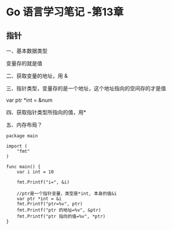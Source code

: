 # Go 语言学习笔记 -第13章


## 指针

一、基本数据类型

变量存的就是值

二、获取变量的地址，用 &

三、指针类型，变量存的是一个地址，这个地址指向的空间存的才是值

var ptr *int = &num


四、获取指针类型所指向的值，用*


五、内存布局？


```
package main

import (
    "fmt"
)

func main() {
    var i int = 10

    fmt.Printf("i=", &i)

    //ptr是一个指针变量，类型是*int, 本身的值&i
    var ptr *int = &i
    fmt.Printf("ptr=%v", ptr)
    fmt.Printf("ptr 的地址=%v", &ptr)
    fmt.Printf("ptr 指向的值=%v", *ptr)
}


```